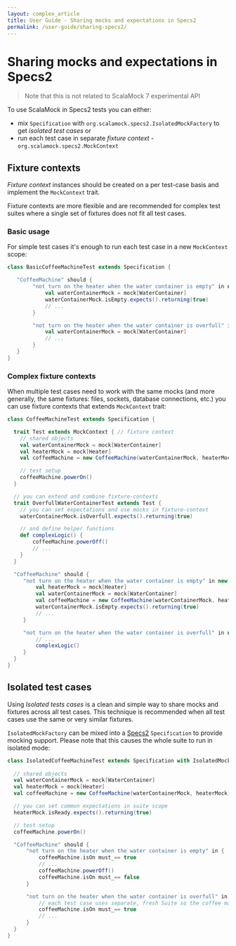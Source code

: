 ```yaml
---
layout: complex_article
title: User Guide - Sharing mocks and expectations in Specs2
permalink: /user-guide/sharing-specs2/
---
```


# Sharing mocks and expectations in Specs2
> Note that this is not related to ScalaMock 7 experimental API

To use ScalaMock in Specs2 tests you can either:

* mix `Specification` with `org.scalamock.specs2.IsolatedMockFactory` to get *isolated test cases* or
* run each test case in separate *fixture context* - `org.scalamock.specs2.MockContext`

## Fixture contexts

*Fixture context* instances should be created on a per test-case basis and implement the `MockContext` trait.

Fixture contexts are more flexible and are recommended for complex test suites where a single set of fixtures does not fit all test cases.

### Basic usage 

For simple test cases it's enough to run each test case in a new `MockContext` scope:

```scala
class BasicCoffeeMachineTest extends Specification {

   "CoffeeMachine" should {
        "not turn on the heater when the water container is empty" in new MockContext {
            val waterContainerMock = mock[WaterContainer]
            waterContainerMock.isEmpty.expects().returning(true)
            // ...
        }

        "not turn on the heater when the water container is overfull" in new MockContext {
            val waterContainerMock = mock[WaterContainer]
            // ...
        }
   }
}
```

### Complex fixture contexts

When multiple test cases need to work with the same mocks (and more generally, the same fixtures: files, sockets, database connections, etc.) you can use fixture contexts that extends `MockContext` trait:

```scala
class CoffeeMachineTest extends Specification {

  trait Test extends MockContext { // fixture context
    // shared objects
    val waterContainerMock = mock[WaterContainer]
    val heaterMock = mock[Heater]
    val coffeeMachine = new CoffeeMachine(waterContainerMock, heaterMock)

    // test setup
    coffeeMachine.powerOn()
  }

  // you can extend and combine fixture-contexts
  trait OverfullWaterContainerTest extends Test {
    // you can set expectations and use mocks in fixture-context
    waterContainerMock.isOverfull.expects().returning(true)

    // and define helper functions
    def complexLogic() {
        coffeeMachine.powerOff()
        // ...
    }
  }

  "CoffeeMachine" should {
     "not turn on the heater when the water container is empty" in new MockContext {
         val heaterMock = mock[Heater]
         val waterContainerMock = mock[WaterContainer]
         val coffeeMachine = new CoffeeMachine(waterContainerMock, heaterMock)
         waterContainerMock.isEmpty.expects().returning(true)
         // ...
     }

     "not turn on the heater when the water container is overfull" in new OverfullWaterContainerTest {
         // ...
         complexLogic()
     }
  }
}
```

## Isolated test cases

Using *Isolated tests cases* is a clean and simple way to share mocks and fixtures across all test cases. This technique is recommended when all test cases use the same or very similar fixtures.

`IsolatedMockFactory` can be mixed into a [Specs2](http://etorreborre.github.com/specs2/) `Specification` to provide mocking support. Please note that this causes the whole suite to run in isolated mode:

```scala
class IsolatedCoffeeMachineTest extends Specification with IsolatedMockFactory {
  
  // shared objects
  val waterContainerMock = mock[WaterContainer]
  val heaterMock = mock[Heater]
  val coffeeMachine = new CoffeeMachine(waterContainerMock, heaterMock)

  // you can set common expectations in suite scope
  heaterMock.isReady.expects().returning(true)

  // test setup
  coffeeMachine.powerOn()

  "CoffeeMachine" should {
      "not turn on the heater when the water container is empty" in {
          coffeeMachine.isOn must_== true
          // ...
          coffeeMachine.powerOff()
          coffeeMachine.isOn must_== false
      }

      "not turn on the heater when the water container is overfull" in {
          // each test case uses separate, fresh Suite so the coffee machine is turned on
          coffeeMachine.isOn must_== true
          // ...
      }
  }
}
```
